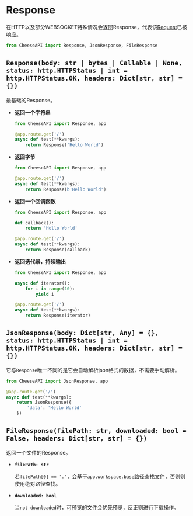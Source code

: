 # **Response**

在HTTP以及部分WEBSOCKET特殊情况会返回Response，代表该[Request](./Request.md)已被响应。

```python
from CheeseAPI import Response, JsonResponse, FileResponse
```

## **`Response(body: str | bytes | Callable | None, status: http.HTTPStatus | int = http.HTTPStatus.OK, headers: Dict[str, str] = {})`**

最基础的Response。

- **返回一个字符串**

    ```python
    from CheeseAPI import Response, app

    @app.route.get('/')
    async def test(**kwargs):
        return Response('Hello World')

- **返回字节**

    ```python
    from CheeseAPI import Response, app

    @app.route.get('/')
    async def test(**kwargs):
        return Response(b'Hello World')
    ```

- **返回一个回调函数**

    ```python
    from CheeseAPI import Response, app

    def callback():
        return 'Hello World'

    @app.route.get('/')
    async def test(**kwargs):
        return Response(callback)
    ```

- **返回迭代器，持续输出**

    ```python
    from CheeseAPI import Response, app

    async def iterator():
        for i in range(10):
            yield i

    @app.route.get('/')
    async def test(**kwargs):
        return Response(iterator)
    ```

## **`JsonResponse(body: Dict[str, Any] = {}, status: http.HTTPStatus | int = http.HTTPStatus.OK, headers: Dict[str, str] = {})`**

它与`Response`唯一不同的是它会自动解析json格式的数据，不需要手动解析。

```python
from CheeseAPI import JsonResponse, app

@app.route.get('/')
async def test(**kwargs):
    return JsonResponse({
        'data': 'Hello World'
    })
```

## **`FileResponse(filePath: str, downloaded: bool = False, headers: Dict[str, str] = {})`**

返回一个文件的Response。

- **`filePath: str`**

    若`filePath[0] == '.'`，会基于`app.workspace.base`路径查找文件，否则则使用绝对路径查找。

- **`downloaded: bool`**

    当`not downloaded`时，可预览的文件会优先预览，反正则进行下载操作。
